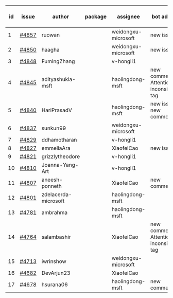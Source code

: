 | id | issue | author | package | assignee | bot advice | created date of issue | target release date | date from target |
| ------ | ------ | ------ | ------ | ------ | ------ | ------ | ------ | :-----: |
| 1 | [#4857](https://github.com/Azure/sdk-release-request/issues/4857) | ruowan |  | weidongxu-microsoft | new issue. | 12-27 | 01-26 |  |
| 2 | [#4850](https://github.com/Azure/sdk-release-request/issues/4850) | haagha |  | weidongxu-microsoft | new issue. | 12-26 | 01-26 |  |
| 3 | [#4848](https://github.com/Azure/sdk-release-request/issues/4848) | FumingZhang |  | v-hongli1 |  | 12-21 |  | 0 |
| 4 | [#4845](https://github.com/Azure/sdk-release-request/issues/4845) | adityashukla-msft |  | haolingdong-msft | new comment. Attention to inconsistent tag | 12-20 | 01-26 |  |
| 5 | [#4840](https://github.com/Azure/sdk-release-request/issues/4840) | HariPrasadV |  | haolingdong-msft | new issue. new comment. | 12-18 | 01-26 |  |
| 6 | [#4837](https://github.com/Azure/sdk-release-request/issues/4837) | sunkun99 |  | weidongxu-microsoft |  | 12-15 | 01-26 |  |
| 7 | [#4829](https://github.com/Azure/sdk-release-request/issues/4829) | ddhamotharan |  | v-hongli1 |  | 12-12 |  | 0 |
| 8 | [#4827](https://github.com/Azure/sdk-release-request/issues/4827) | emmeliaAra |  | XiaofeiCao | new issue. | 12-11 | 01-26 |  |
| 9 | [#4821](https://github.com/Azure/sdk-release-request/issues/4821) | grizzlytheodore |  | v-hongli1 |  | 12-06 |  | 0 |
| 10 | [#4810](https://github.com/Azure/sdk-release-request/issues/4810) | Joanna-Yang-Art |  | v-hongli1 |  | 12-04 |  | 0 |
| 11 | [#4807](https://github.com/Azure/sdk-release-request/issues/4807) | aneesh-ponneth |  | XiaofeiCao | new comment. | 11-29 | 02-23 |  |
| 12 | [#4801](https://github.com/Azure/sdk-release-request/issues/4801) | zdelacerda-microsoft |  | haolingdong-msft |  | 11-29 | 12-22 |  |
| 13 | [#4781](https://github.com/Azure/sdk-release-request/issues/4781) | ambrahma |  | haolingdong-msft |  | 11-27 | 12-22 |  |
| 14 | [#4764](https://github.com/Azure/sdk-release-request/issues/4764) | salambashir |  | XiaofeiCao | new comment. Attention to inconsistent tag | 11-13 | 01-26 |  |
| 15 | [#4713](https://github.com/Azure/sdk-release-request/issues/4713) | iwrinshow |  | weidongxu-microsoft |  | 11-06 | 11-24 |  |
| 16 | [#4682](https://github.com/Azure/sdk-release-request/issues/4682) | DevArjun23 |  | XiaofeiCao |  | 10-24 | 01-26 |  |
| 17 | [#4678](https://github.com/Azure/sdk-release-request/issues/4678) | hsurana06 |  | haolingdong-msft | new comment. | 10-23 | 12-22 |  |
